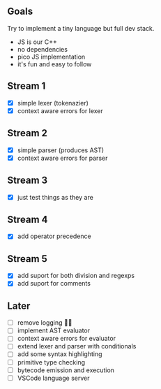 ## Goals

Try to implement a tiny language but full dev stack.

- JS is our C++
- no dependencies
- pico JS implementation
- it's fun and easy to follow

## Stream 1

- [x] simple lexer (tokenazier)
- [x] context aware errors for lexer

## Stream 2

- [x] simple parser (produces AST)
- [x] context aware errors for parser

## Stream 3

- [x] just test things as they are

## Stream 4

- [x] add operator precedence

## Stream 5

- [x] add suport for both division and regexps
- [x] add suport for comments

## Later

- [ ] remove logging 🤦‍♂️
- [ ] implement AST evaluator
- [ ] context aware errors for evaluator
- [ ] extend lexer and parser with conditionals
- [ ] add some syntax highlighting
- [ ] primitive type checking
- [ ] bytecode emission and execution
- [ ] VSCode language server

